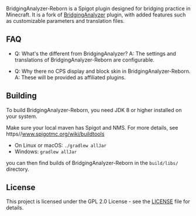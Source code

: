 BridgingAnalyzer-Reborn is a Spigot plugin designed for bridging practice in Minecraft. It is a fork of [BridgingAnalyzer](https://github.com/SakuraKoi/BridgingAnalyzer) plugin, with added features such as customizable parameters and translation files. 


## FAQ

- Q: What's the different from BridgingAnalyzer?
  A: The settings and translations of BridgingAnalyzer-Reborn are configurable.
  
- Q: Why there no CPS display and block skin in BridgingAnalyzer-Reborn.
  A: These will be provided as affiliated plugins.


## Building

To build BridgingAnalyzer-Reborn, you need JDK 8 or higher installed on your system.

Make sure your local maven has Spigot and NMS. For more details, see https//www.spigotmc.org/wiki/buildtools

* On Linux or macOS: `./gradlew allJar`
* Windows: `gradlew allJar`

you can then find builds of BridgingAnalyzer-Reborn in the `build/libs/` directory.


## License

This project is licensed under the GPL 2.0 License - see the [LICENSE](LICENSE) file for details.